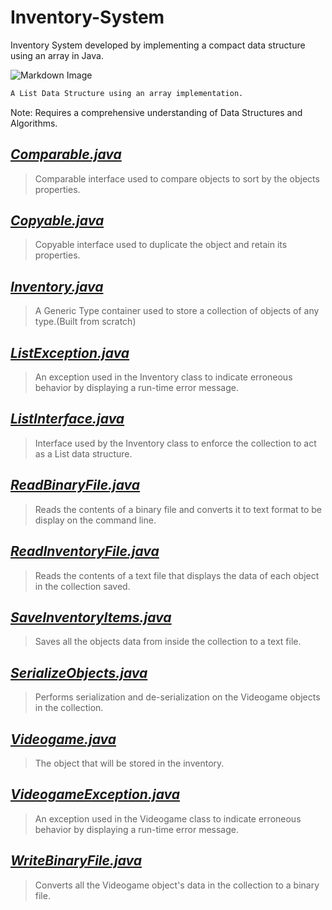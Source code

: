 # Inventory-System
Inventory System developed by implementing a compact data structure using an array in Java. 

![Markdown Image](https://encrypted-tbn0.gstatic.com/images?q=tbn%3AANd9GcQKTVpnwjAqa1qYH2S3ImH6gooWbRKk--5AhQ&usqp=CAU)

```python
A List Data Structure using an array implementation.
```
Note: Requires a comprehensive understanding of Data Structures and Algorithms.




***[Comparable.java](https://github.com/Joseph-Pepe/Inventory-System/blob/master/Comparable.java)***
---
> Comparable interface used to compare objects to sort by the objects properties.

***[Copyable.java](https://github.com/Joseph-Pepe/Inventory-System/blob/master/Copyable.java)***
---
> Copyable interface used to duplicate the object and retain its properties.

***[Inventory.java](https://github.com/Joseph-Pepe/Inventory-System/blob/master/Inventory.java)***
---
> A Generic Type container used to store a collection of objects of any type.(Built from scratch)

***[ListException.java](https://github.com/Joseph-Pepe/Inventory-System/blob/master/ListException.java)***
---
> An exception used in the Inventory class to indicate erroneous behavior by displaying a run-time error message.

***[ListInterface.java](https://github.com/Joseph-Pepe/Inventory-System/blob/master/ListInterface.java)***
---
> Interface used by the Inventory class to enforce the collection to act as a List data structure.

***[ReadBinaryFile.java](https://github.com/Joseph-Pepe/Inventory-System/blob/master/ReadBinaryFile.java)***
---
> Reads the contents of a binary file and converts it to text format to be display on the command line. 

***[ReadInventoryFile.java](https://github.com/Joseph-Pepe/Inventory-System/blob/master/ReadInventoryFile.java)***
---
> Reads the contents of a text file that displays the data of each object in the collection saved.

***[SaveInventoryItems.java](https://github.com/Joseph-Pepe/Inventory-System/blob/master/SaveInventoryItems.java)***
---
> Saves all the objects data from inside the collection to a text file.

***[SerializeObjects.java](https://github.com/Joseph-Pepe/Inventory-System/blob/master/SerializeObjects.java)***
---
> Performs serialization and de-serialization on the Videogame objects in the collection.

***[Videogame.java](https://github.com/Joseph-Pepe/Inventory-System/blob/master/VideoGame.java)***
---
> The object that will be stored in the inventory.

***[VideogameException.java](https://github.com/Joseph-Pepe/Inventory-System/blob/master/VideoGameException.java)***
---
>  An exception used in the Videogame class to indicate erroneous behavior by displaying a run-time error message.

***[WriteBinaryFile.java](https://github.com/Joseph-Pepe/Inventory-System/blob/master/WriteBinaryFile.java)***
---
>  Converts all the Videogame object's data in the collection to a binary file.



